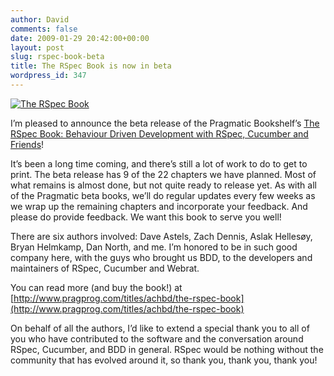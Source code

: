 ```yaml
---
author: David
comments: false
date: 2009-01-29 20:42:00+00:00
layout: post
slug: rspec-book-beta
title: The RSpec Book is now in beta
wordpress_id: 347
---
```


[
![The RSpec Book](http://www.pragprog.com/images/covers/190x228/achbd.jpg)
](http://www.pragprog.com/titles/achbd/the-rspec-book)


I’m pleased to announce the beta release of the Pragmatic Bookshelf’s [The RSpec Book: Behaviour Driven Development with RSpec, Cucumber and Friends](http://www.pragprog.com/titles/achbd/the-rspec-book)!

It’s been a long time coming, and there’s still a lot of work to do to get to print. The beta release has 9 of the 22 chapters we have planned. Most of what remains is almost done, but not quite ready to release yet. As with all of the Pragmatic beta books, we’ll do regular updates every few weeks as we wrap up the remaining chapters and incorporate your feedback. And please do provide feedback. We want this book to serve you well!

There are six authors involved: Dave Astels, Zach Dennis, Aslak Hellesøy, Bryan Helmkamp, Dan North, and me. I’m honored to be in such good company here, with the guys who brought us BDD, to the developers and maintainers of RSpec, Cucumber and Webrat.

You can read more (and buy the book!) at [http://www.pragprog.com/titles/achbd/the-rspec-book](http://www.pragprog.com/titles/achbd/the-rspec-book)

On behalf of all the authors, I’d like to extend a special thank you to all of you who have contributed to the software and the conversation around RSpec, Cucumber, and BDD in general. RSpec would be nothing without the community that has evolved around it, so thank you, thank you, thank you!
